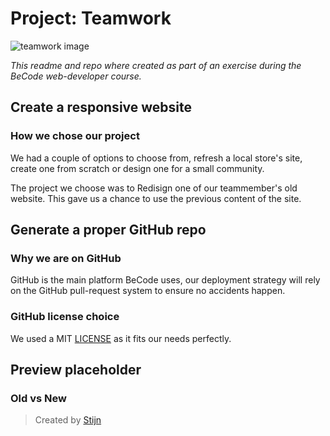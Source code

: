 # Project: Teamwork

![teamwork image](https://blog.teamwork.com/wp-content/uploads/2017/09/shutterstock_343048862.jpg)

_This readme and repo where created as part of an exercise during the BeCode web-developer course._

## Create a responsive website

### How we chose our project

We had a couple of options to choose from, refresh a local store's site, create one from scratch or design one for a small community.

The project we choose was to Redisign one of our teammember's old website.
This gave us a chance to use the previous content of the site.

## Generate a proper GitHub repo

### Why we are on GitHub

GitHub is the main platform BeCode uses, our deployment strategy will rely on the GitHub pull-request system to ensure no accidents happen.

### GitHub license choice

We used a MIT [LICENSE](./LICENSE.md) as it fits our needs perfectly.

## Preview placeholder

### Old vs New

> Created by [Stijn](https://github.com/stijn-peeters)
